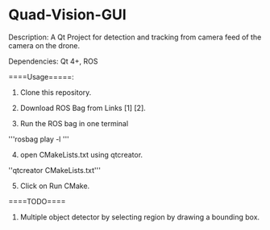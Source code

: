 # Quad-Vision-GUI
Description: A Qt Project for detection and tracking from camera feed of the camera on the drone.

Dependencies: Qt 4+, ROS

====Usage=====:

1. Clone this repository.

2. Download ROS Bag from Links [1] [2].

3. Run the ROS bag in one terminal

'''rosbag play -l <filename> '''

4. open CMakeLists.txt using qtcreator.

''qtcreator CMakeLists.txt'''

5. Click on Run CMake.



====TODO====

1. Multiple object detector by selecting region by drawing a bounding box.



